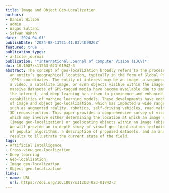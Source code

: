 ```yaml
---
title: Image and Object Geo-Localization
authors:
- Daniel Wilson
- admin
- Waqas Sultani
- Safwan Wshah
date: '2024-04-01'
publishDate: '2024-08-13T21:41:03.469026Z'
featured: true
publication_types:
- article-journal
publication: '*International Journal of Computer Vision (IJCV)*'
doi: 10.1007/s11263-023-01942-3
abstract: The concept of geo-localization broadly refers to the process of determining
  an entity’s geographical location, typically in the form of Global Positioning System
  (GPS) coordinates. The entity of interest may be an image, a sequence of images,
  a video, a satellite image, or even objects visible within the image. Recently,
  massive datasets of GPS-tagged media have become available due to smartphones and
  the internet, and deep learning has risen to prominence and enhanced the performance
  capabilities of machine learning models. These developments have enabled the rise
  of image and object geo-localization, which has impacted a wide range of applications
  such as augmented reality, robotics, self-driving vehicles, road maintenance, and
  3D reconstruction. This paper provides a comprehensive survey of visual geo-localization,
  which may involve either determining the location at which an image has been captured
  (image geo-localization) or geolocating objects within an image (object geo-localization).
  We will provide an in-depth study of visual geo-localization including a summary
  of popular algorithms, a description of proposed datasets, and an analysis of performance
  results to illustrate the current state of the field.
tags:
- Artificial Intelligence
- Cross-view geo-localization
- Deep learning
- Geo-localization
- Image geo-localization
- Object geo-localization
links:
- name: URL
  url: https://doi.org/10.1007/s11263-023-01942-3
---
```

